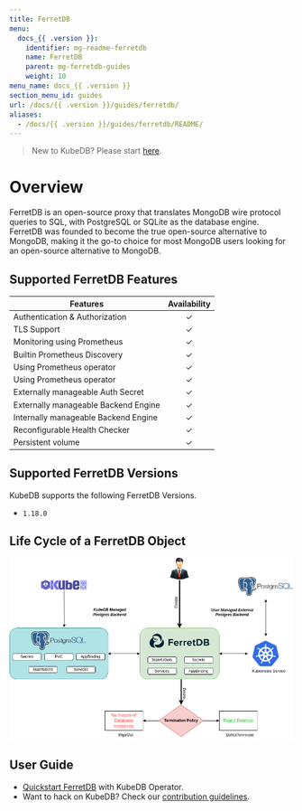 ```yaml
---
title: FerretDB
menu:
  docs_{{ .version }}:
    identifier: mg-readme-ferretdb
    name: FerretDB
    parent: mg-ferretdb-guides
    weight: 10
menu_name: docs_{{ .version }}
section_menu_id: guides
url: /docs/{{ .version }}/guides/ferretdb/
aliases:
  - /docs/{{ .version }}/guides/ferretdb/README/
---
```


> New to KubeDB? Please start [here](/docs/README.md).

# Overview

FerretDB is an open-source proxy that translates MongoDB wire protocol queries to SQL, with PostgreSQL or SQLite as the database engine. FerretDB was founded to become the true open-source alternative to MongoDB, making it the go-to choice for most MongoDB users looking for an open-source alternative to MongoDB.

## Supported FerretDB Features

| Features                              | Availability |
|---------------------------------------|:------------:|
| Authentication & Authorization        |   &#10003;   |
| TLS Support                           |   &#10003;   |
| Monitoring using Prometheus           |   &#10003;   |
| Builtin Prometheus Discovery          |   &#10003;   |
| Using Prometheus operator             |   &#10003;   |
| Using Prometheus operator             |   &#10003;   |
| Externally manageable Auth Secret     |   &#10003;   |
| Externally manageable Backend Engine  |   &#10003;   |
| Internally  manageable Backend Engine |   &#10003;   |
| Reconfigurable Health Checker         |   &#10003;   |
| Persistent volume                     |   &#10003;   |

## Supported FerretDB Versions

KubeDB supports the following FerretDB Versions.
- `1.18.0`

## Life Cycle of a FerretDB Object

<!---
ref : https://app.diagrams.net/
--->

<p text-align="center">
    <img alt="lifecycle"  src="/docs/images/ferretdb/quick-start.png" >
</p>

## User Guide

- [Quickstart FerretDB](/docs/guides/ferretdb/quickstart/quickstart.md) with KubeDB Operator.
- Want to hack on KubeDB? Check our [contribution guidelines](/docs/CONTRIBUTING.md).